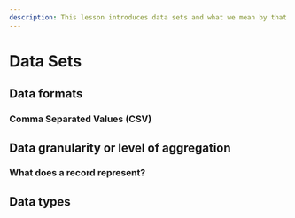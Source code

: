 ```yaml
---
description: This lesson introduces data sets and what we mean by that.
---
```


# Data Sets

## Data formats

### Comma Separated Values \(CSV\)

## Data granularity or level of aggregation

### What does a record represent?

## Data types



